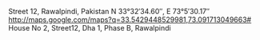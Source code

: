 Street 12, Rawalpindi, Pakistan
N 33°32′34.60″, E 73°5′30.17″
http://maps.google.com/maps?q=33.5429448529981,73.091713049663# House No 2, Street12, Dha 1, Phase B, Rawalpindi
